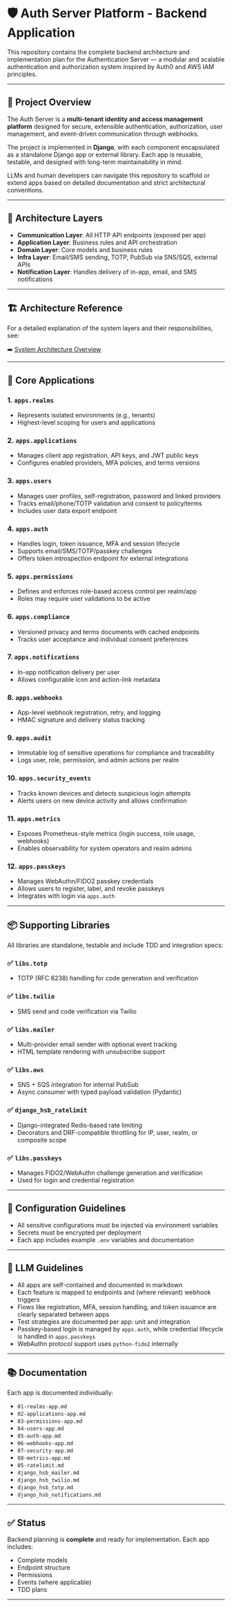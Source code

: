 # 🛡️ Auth Server Platform - Backend Application

This repository contains the complete backend architecture and implementation plan for the Authentication Server — a modular and scalable authentication and authorization system inspired by Auth0 and AWS IAM principles.

---

## 🧭 Project Overview

The Auth Server is a **multi-tenant identity and access management platform** designed for secure, extensible authentication, authorization, user management, and event-driven communication through webhooks.

The project is implemented in **Django**, with each component encapsulated as a standalone Django app or external library. Each app is reusable, testable, and designed with long-term maintainability in mind.

LLMs and human developers can navigate this repository to scaffold or extend apps based on detailed documentation and strict architectural conventions.

---

## 🧱 Architecture Layers

- **Communication Layer**: All HTTP API endpoints (exposed per app)
- **Application Layer**: Business rules and API orchestration
- **Domain Layer**: Core models and business rules
- **Infra Layer**: Email/SMS sending, TOTP, PubSub via SNS/SQS, external APIs
- **Notification Layer**: Handles delivery of in-app, email, and SMS notifications

---

## 🏗 Architecture Reference

For a detailed explanation of the system layers and their responsibilities, see:

➡️ [System Architecture Overview](01-architecture.md)

---

## 🧩 Core Applications

### 1. `apps.realms`  
- Represents isolated environments (e.g., tenants)  
- Highest-level scoping for users and applications  

### 2. `apps.applications`  
- Manages client app registration, API keys, and JWT public keys  
- Configures enabled providers, MFA policies, and terms versions  

### 3. `apps.users`  
- Manages user profiles, self-registration, password and linked providers  
- Tracks email/phone/TOTP validation and consent to policy/terms  
- Includes user data export endpoint  

### 4. `apps.auth`  
- Handles login, token issuance, MFA and session lifecycle  
- Supports email/SMS/TOTP/passkey challenges  
- Offers token introspection endpoint for external integrations  

### 5. `apps.permissions`  
- Defines and enforces role-based access control per realm/app  
- Roles may require user validations to be active  

### 6. `apps.compliance`  
- Versioned privacy and terms documents with cached endpoints  
- Tracks user acceptance and individual consent preferences  

### 7. `apps.notifications`  
- In-app notification delivery per user  
- Allows configurable icon and action-link metadata  

### 8. `apps.webhooks`  
- App-level webhook registration, retry, and logging  
- HMAC signature and delivery status tracking  

### 9. `apps.audit`  
- Immutable log of sensitive operations for compliance and traceability  
- Logs user, role, permission, and admin actions per realm  

### 10. `apps.security_events`  
- Tracks known devices and detects suspicious login attempts  
- Alerts users on new device activity and allows confirmation  

### 11. `apps.metrics`  
- Exposes Prometheus-style metrics (login success, role usage, webhooks)  
- Enables observability for system operators and realm admins  

### 12. `apps.passkeys`  
- Manages WebAuthn/FIDO2 passkey credentials  
- Allows users to register, label, and revoke passkeys  
- Integrates with login via `apps.auth`  

---

## 📦 Supporting Libraries

All libraries are standalone, testable and include TDD and integration specs:

### ✅ `libs.totp`
- TOTP (RFC 6238) handling for code generation and verification

### ✅ `libs.twilio`
- SMS send and code verification via Twilio

### ✅ `libs.mailer`
- Multi-provider email sender with optional event tracking
- HTML template rendering with unsubscribe support

### ✅ `libs.aws`
- SNS + SQS integration for internal PubSub
- Async consumer with typed payload validation (Pydantic)

### ✅ `django_hsb_ratelimit`  
- Django-integrated Redis-based rate limiting  
- Decorators and DRF-compatible throttling for IP, user, realm, or composite scope  

### ✅ `libs.passkeys`
- Manages FIDO2/WebAuthn challenge generation and verification
- Used for login and credential registration

---

## 🔧 Configuration Guidelines

- All sensitive configurations must be injected via environment variables
- Secrets must be encrypted per deployment
- Each app includes example `.env` variables and documentation

---

## 🧠 LLM Guidelines

- All apps are self-contained and documented in markdown
- Each feature is mapped to endpoints and (where relevant) webhook triggers
- Flows like registration, MFA, session handling, and token issuance are clearly separated between apps
- Test strategies are documented per app: unit and integration
- Passkey-based login is managed by `apps.auth`, while credential lifecycle is handled in `apps.passkeys`
- WebAuthn protocol support uses `python-fido2` internally

---

## 📚 Documentation

Each app is documented individually:

- `01-realms-app.md`
- `02-applications-app.md`
- `03-permissions-app.md`
- `04-users-app.md`
- `05-auth-app.md`
- `06-webhooks-app.md`
- `07-security-app.md`
- `08-metrics-app.md`
- `05-ratelimit.md`
- `django_hsb_mailer.md`
- `django_hsb_twilio.md`
- `django_hsb_totp.md`
- `django_hsb_notifications.md`

---

## ✅ Status

Backend planning is **complete** and ready for implementation. Each app includes:

- Complete models
- Endpoint structure
- Permissions
- Events (where applicable)
- TDD plans

---
